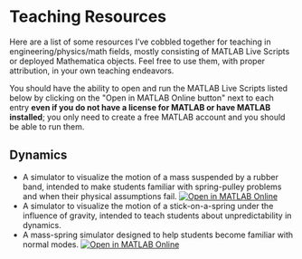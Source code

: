 # Teaching Resources
Here are a list of some resources I’ve cobbled together for teaching in engineering/physics/math fields, mostly consisting of MATLAB Live Scripts or deployed Mathematica objects. Feel free to use them, with proper attribution, in your own teaching endeavors.

You should have the ability to open and run the MATLAB Live Scripts listed below by clicking on the "Open in MATLAB Online button" next to each entry **even if you do not have a license for MATLAB or have MATLAB installed**; you only need to create a free MATLAB account and you should be able to run them.

## Dynamics
- A simulator to visualize the motion of a mass suspended by a rubber band, intended to make students familiar with spring-pulley problems and when their physical assumptions fail. [![Open in MATLAB Online](https://www.mathworks.com/images/responsive/global/open-in-matlab-online.svg)](https://matlab.mathworks.com/open/github/v1?repo=aghostinthefigures/teaching-resources&file=RubberBandBallSimulator.mlx)
- A simulator to visualize the motion of a stick-on-a-spring under the influence of gravity, intended to teach students about unpredictability in dynamics.
- A mass-spring simulator designed to help students become familiar with normal modes. [![Open in MATLAB Online](https://www.mathworks.com/images/responsive/global/open-in-matlab-online.svg)](https://matlab.mathworks.com/open/github/v1?repo=aghostinthefigures/teaching-resources&file=SpringSimulator.mlx)
